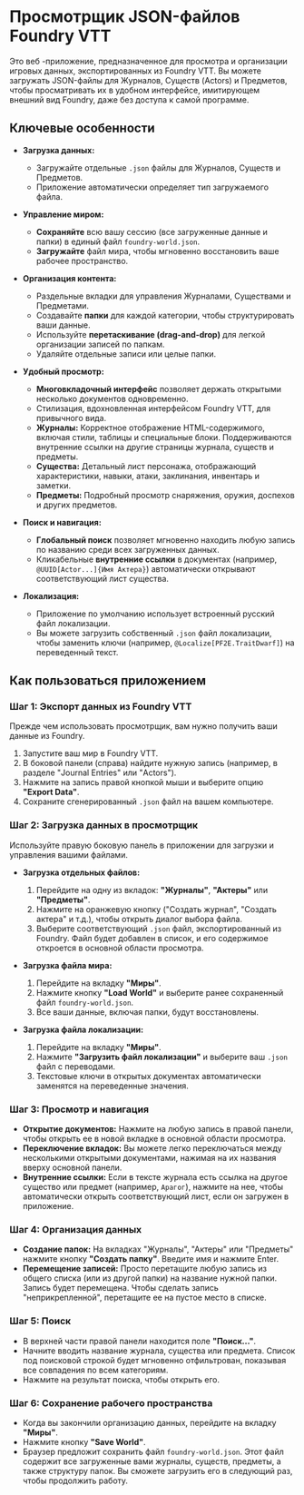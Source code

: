 # Просмотрщик JSON-файлов Foundry VTT

Это веб     -приложение, предназначенное для просмотра и организации игровых данных, экспортированных из Foundry VTT. Вы можете загружать JSON-файлы для Журналов, Существ (Actors) и Предметов, чтобы просматривать их в удобном интерфейсе, имитирующем внешний вид Foundry, даже без доступа к самой программе.

## Ключевые особенности

-   **Загрузка данных:**
    -   Загружайте отдельные `.json` файлы для Журналов, Существ и Предметов.
    -   Приложение автоматически определяет тип загружаемого файла.

-   **Управление миром:**
    -   **Сохраняйте** всю вашу сессию (все загруженные данные и папки) в единый файл `foundry-world.json`.
    -   **Загружайте** файл мира, чтобы мгновенно восстановить ваше рабочее пространство.

-   **Организация контента:**
    -   Раздельные вкладки для управления Журналами, Существами и Предметами.
    -   Создавайте **папки** для каждой категории, чтобы структурировать ваши данные.
    -   Используйте **перетаскивание (drag-and-drop)** для легкой организации записей по папкам.
    -   Удаляйте отдельные записи или целые папки.

-   **Удобный просмотр:**
    -   **Многовкладочный интерфейс** позволяет держать открытыми несколько документов одновременно.
    -   Стилизация, вдохновленная интерфейсом Foundry VTT, для привычного вида.
    -   **Журналы:** Корректное отображение HTML-содержимого, включая стили, таблицы и специальные блоки. Поддерживаются внутренние ссылки на другие страницы журнала, существ и предметы.
    -   **Существа:** Детальный лист персонажа, отображающий характеристики, навыки, атаки, заклинания, инвентарь и заметки.
    -   **Предметы:** Подробный просмотр снаряжения, оружия, доспехов и других предметов.

-   **Поиск и навигация:**
    -   **Глобальный поиск** позволяет мгновенно находить любую запись по названию среди всех загруженных данных.
    -   Кликабельные **внутренние ссылки** в документах (например, `@UUID[Actor...]{Имя Актера}`) автоматически открывают соответствующий лист существа.

-   **Локализация:**
    -   Приложение по умолчанию использует встроенный русский файл локализации.
    -   Вы можете загрузить собственный `.json` файл локализации, чтобы заменить ключи (например, `@Localize[PF2E.TraitDwarf]`) на переведенный текст.

## Как пользоваться приложением

### Шаг 1: Экспорт данных из Foundry VTT

Прежде чем использовать просмотрщик, вам нужно получить ваши данные из Foundry.

1.  Запустите ваш мир в Foundry VTT.
2.  В боковой панели (справа) найдите нужную запись (например, в разделе "Journal Entries" или "Actors").
3.  Нажмите на запись правой кнопкой мыши и выберите опцию **"Export Data"**.
4.  Сохраните сгенерированный `.json` файл на вашем компьютере.

### Шаг 2: Загрузка данных в просмотрщик

Используйте правую боковую панель в приложении для загрузки и управления вашими файлами.

-   **Загрузка отдельных файлов:**
    1.  Перейдите на одну из вкладок: **"Журналы"**, **"Актеры"** или **"Предметы"**.
    2.  Нажмите на оранжевую кнопку ("Создать журнал", "Создать актера" и т.д.), чтобы открыть диалог выбора файла.
    3.  Выберите соответствующий `.json` файл, экспортированный из Foundry. Файл будет добавлен в список, и его содержимое откроется в основной области просмотра.

-   **Загрузка файла мира:**
    1.  Перейдите на вкладку **"Миры"**.
    2.  Нажмите кнопку **"Load World"** и выберите ранее сохраненный файл `foundry-world.json`.
    3.  Все ваши данные, включая папки, будут восстановлены.

-   **Загрузка файла локализации:**
    1.  Перейдите на вкладку **"Миры"**.
    2.  Нажмите **"Загрузить файл локализации"** и выберите ваш `.json` файл с переводами.
    3.  Текстовые ключи в открытых документах автоматически заменятся на переведенные значения.

### Шаг 3: Просмотр и навигация

-   **Открытие документов:** Нажмите на любую запись в правой панели, чтобы открыть ее в новой вкладке в основной области просмотра.
-   **Переключение вкладок:** Вы можете легко переключаться между несколькими открытыми документами, нажимая на их названия вверху основной панели.
-   **Внутренние ссылки:** Если в тексте журнала есть ссылка на другое существо или предмет (например, `Арагог`), нажмите на нее, чтобы автоматически открыть соответствующий лист, если он загружен в приложение.

### Шаг 4: Организация данных

-   **Создание папок:** На вкладках "Журналы", "Актеры" или "Предметы" нажмите кнопку **"Создать папку"**. Введите имя и нажмите Enter.
-   **Перемещение записей:** Просто перетащите любую запись из общего списка (или из другой папки) на название нужной папки. Запись будет перемещена. Чтобы сделать запись "неприкрепленной", перетащите ее на пустое место в списке.

### Шаг 5: Поиск

-   В верхней части правой панели находится поле **"Поиск..."**.
-   Начните вводить название журнала, существа или предмета. Список под поисковой строкой будет мгновенно отфильтрован, показывая все совпадения по всем категориям.
-   Нажмите на результат поиска, чтобы открыть его.

### Шаг 6: Сохранение рабочего пространства

-   Когда вы закончили организацию данных, перейдите на вкладку **"Миры"**.
-   Нажмите кнопку **"Save World"**.
-   Браузер предложит сохранить файл `foundry-world.json`. Этот файл содержит все загруженные вами журналы, существ, предметы, а также структуру папок. Вы сможете загрузить его в следующий раз, чтобы продолжить работу.

